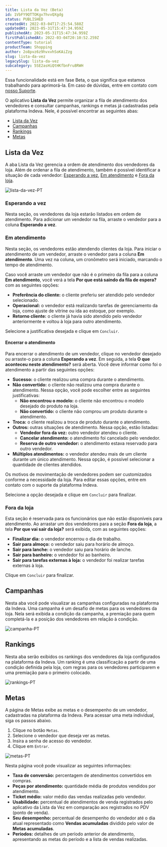 ```yaml
---
title: Lista da Vez (Beta)
id: 1VbFY9QTTOKgv7hvvQXgdg
status: PUBLISHED
createdAt: 2022-03-04T17:25:54.588Z
updatedAt: 2023-05-31T15:47:34.959Z
publishedAt: 2023-05-31T15:47:34.959Z
firstPublishedAt: 2022-03-04T20:10:52.259Z
contentType: tutorial
productTeam: Shopping
author: 2o8pvz6z9hvxvhSoKAiZzg
slug: lista-da-vez
legacySlug: lista-da-vez
subcategory: 5SE2asHiQtHKfbnFru8RWH
---
```


<div class="alert alert-info">
  <p>Essa funcionalidade está em fase Beta, o que significa que estamos trabalhando para aprimorá-la. Em caso de dúvidas, entre em contato com <a href="https://support.vtex.com/hc/pt-br/requests">nosso Suporte</a>.</p>
</div>  

O aplicativo **Lista da Vez** permite organizar a fila de atendimento dos vendedores e consultar campanhas, rankings e metas já cadastradas pela plataforma Indeva. Nele, é possível encontrar as seguintes abas:

- [Lista da Vez](#lista-da-vez)
- [Campanhas](#campanhas)
- [Rankings](#rankings)
- [Metas](#metas)

## Lista da Vez

A aba Lista da Vez gerencia a ordem de atendimento dos vendedores da loja. Além de ordenar a fila de atendimento, também é possível identificar a situação de cada vendedor: [Esperando a vez](#esperando-a-vez), [Em atendimento](#em-atendimento) e [Fora da loja](#fora-da-loja).

![lista-da-vez-PT](//images.ctfassets.net/alneenqid6w5/0hiWrn69rcSgwI8yHktBG/c13ca4d30a1c3aa36d7dbe117890dfcd/Screenshot_20220211-131959_DuckDuckGo.jpg)

### Esperando a vez
Nesta seção, os vendedores da loja estarão listados em ordem de atendimento. Para adicionar um vendedor na fila, arraste o vendedor para a coluna **Esperando a vez**.

### Em atendimento
Nesta seção, os vendedores estão atendendo clientes da loja. Para iniciar o atendimento de um vendedor, arraste o vendedor para a coluna **Em atendimento**. Uma vez na coluna, um cronômetro será iniciado, marcando o tempo de atendimento.

Caso você arraste um vendedor que não é o primeiro da fila para a coluna **Em atendimento**, você verá a tela **Por que está saindo da fila de espera?** com as seguintes opções:

- **Preferência do cliente:** o cliente preferiu ser atendido pelo vendedor selecionado.
- **Operacional:** o vendedor está realizando tarefas de gerenciamento da loja, como ajuste de vitrine ou ida ao estoque, por exemplo.
- **Retorno cliente:** o cliente já havia sido atendido pelo vendedor anteriormente e voltou à loja para outro atendimento.

Selecione a justificativa desejada e clique em `Concluir`.

#### Encerrar o atendimento

Para encerrar o atendimento de um vendedor, clique no vendedor desejado ou arraste-o para a coluna **Esperando a vez**. Em seguida, a tela **O que aconteceu neste atendimento?** será aberta. Você deve informar como foi o atendimento a partir das seguintes opções:

- **Sucesso:** o cliente realizou uma compra durante o atendimento.
- **Não convertido:** o cliente não realizou uma compra durante o atendimento. Nessa opção, você pode escolher entre as seguintes justificativas:
  - **Não encontrou o modelo:** o cliente não encontrou o modelo desejado do produto na loja.
  - **Não convertido:** o cliente não comprou um produto durante o atendimento.
- **Troca:** o cliente realizou a troca de produto durante o atendimento.
- **Outros:** outras situações de atendimento. Nessa opção, estão listadas: 
  - **Vendedor fora da vez:** outro vendedor atendeu o cliente.
  - **Cancelar atendimento:** o atendimento foi cancelado pelo vendedor.
  - **Reserva de outro vendedor:** o atendimento estava reservado para outro vendedor.
- **Múltiplos atendimentos:** o vendedor atendeu mais de um cliente durante um único atendimento. Nessa opção, é possível selecionar a quantidade de clientes atendidos.

<div class="alert alert-info">
  <p>Os motivos de movimentação de vendedores podem ser customizados conforme a necessidade da loja. Para editar essas opções, entre em contato com o suporte da plataforma Indeva.</p>
</div>

Selecione a opção desejada e clique em `Concluir` para finalizar.

### Fora da loja
Esta seção é reservada para os funcionários que não estão disponíveis para atendimento. Ao arrastar um dos vendedores para a seção **Fora da loja**, a tela **Por que vai sair da loja?** será exibida, com as seguintes opções:

- **Finalizar dia:** o vendedor encerrou o dia de trabalho.
- **Sair para almoço:** o vendedor saiu para horário de almoço.
- **Sair para lanche:** o vendedor saiu para horário de lanche.
- **Sair para banheiro:** o vendedor foi ao banheiro.
- **Sair para tarefas externas à loja:** o vendedor foi realizar tarefas externas à loja.

Clique em `Concluir` para finalizar.

## Campanhas
Nesta aba você pode visualizar as campanhas configuradas na plataforma da Indeva. Uma campanha é um desafio de metas para os vendedores da loja. Nela será exibida a condição da campanha, a premiação para quem completá-la e a posição dos vendedores em relação à condição.

![campanha-PT](//images.ctfassets.net/alneenqid6w5/WDPAVhqCaRb5mzkNdH9Je/8dd97addafdff96674c48d74765b4f76/Screenshot_20220215-112922_Ecosia.jpg)

## Rankings
Nesta aba serão exibidos os rankings dos vendedores da loja configurados na plataforma  da Indeva. Um ranking é uma classificação a partir de uma condição definida pela loja, com regras para os vendedores participarem e uma premiação para o primeiro colocado. 

![rankings-PT](//images.ctfassets.net/alneenqid6w5/7sieBaz6E1RJHQLmr0TOIp/47259a247043f1806a98c465efd73f78/Screenshot_20220215-112727_Ecosia.jpg)

## Metas
A página de Metas exibe as metas e o desempenho de um vendedor, cadastradas na plataforma da Indeva. Para acessar uma meta individual, siga os passos abaixo.

1. Clique no botão <i class="fas-solid fa-square-poll-vertical"></i> `Metas`.
2. Selecione o vendedor que deseja ver as metas.
3. Insira a senha de acesso do vendedor.
4. Clique em `Entrar`.

![metas-PT](//images.ctfassets.net/alneenqid6w5/eSRDRLRc6bkfoAylfMQLY/f8bdb99f379d377be82c8bd39464a08d/Screenshot_20220216-124454_Ecosia.jpg)

Nesta página você pode visualizar as seguintes informações:

- **Taxa de conversão:** percentagem de atendimentos convertidos em compras.
- **Peças por atendimento:** quantidade média de produtos vendidos por atendimento.
- **Ticket médio:** valor médio das vendas realizadas pelo vendedor.
- **Usabilidade:** percentual de atendimentos de venda registrados pelo aplicativo da Lista da Vez em comparação aos registrados no PDV (ponto de venda).
- **Seu desempenho:** percentual de desempenho do vendedor até o dia atual representado como **Vendas acumuladas** dividido pelo valor de **Metas acumuladas**.
- **Períodos:** detalhes de um período anterior de atendimento, apresentando as metas do período e a lista de vendas realizadas.

